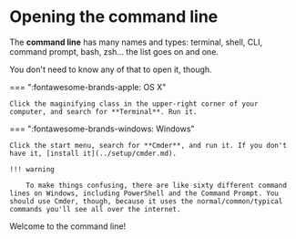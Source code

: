 # Opening the command line

The **command line** has many names and types: terminal, shell, CLI, command prompt, bash, zsh... the list goes on and one.

You don't need to know any of that to open it, though.

=== ":fontawesome-brands-apple: OS X"

    Click the maginifying class in the upper-right corner of your computer, and search for **Terminal**. Run it.

=== ":fontawesome-brands-windows: Windows"

    Click the start menu, search for **Cmder**, and run it. If you don't have it, [install it](../setup/cmder.md).

    !!! warning

        To make things confusing, there are like sixty different command lines on Windows, including PowerShell and the Command Prompt. You should use Cmder, though, because it uses the normal/common/typical commands you'll see all over the internet.

Welcome to the command line!